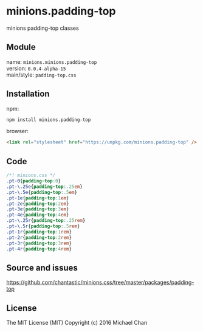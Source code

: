 # minions.padding-top
minions padding-top classes

## Module
name: `minions.minions.padding-top`  
version: `0.0.4-alpha-15`  
main/style: `padding-top.css`  

## Installation
npm:
```bash
npm install minions.padding-top
```

browser:
```html
<link rel="stylesheet" href="https://unpkg.com/minions.padding-top" />
```

## Code
```css
/*! minions.css */
.pt-0{padding-top:0}
.pt-\.25e{padding-top:.25em}
.pt-\.5e{padding-top:.5em}
.pt-1e{padding-top:1em}
.pt-2e{padding-top:2em}
.pt-3e{padding-top:3em}
.pt-4e{padding-top:4em}
.pt-\.25r{padding-top:.25rem}
.pt-\.5r{padding-top:.5rem}
.pt-1r{padding-top:1rem}
.pt-2r{padding-top:2rem}
.pt-3r{padding-top:3rem}
.pt-4r{padding-top:4rem}

```

## Source and issues

https://github.com/chantastic/minions.css/tree/master/packages/padding-top

## License

The MIT License (MIT)
Copyright (c) 2016 Michael Chan